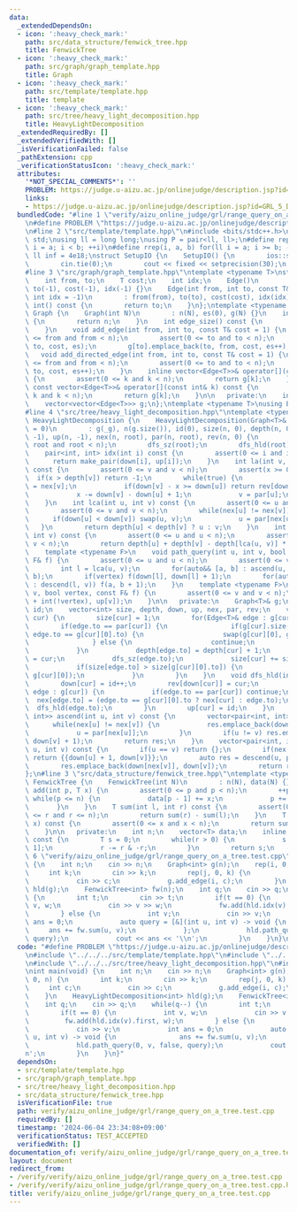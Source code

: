 ```yaml
---
data:
  _extendedDependsOn:
  - icon: ':heavy_check_mark:'
    path: src/data_structure/fenwick_tree.hpp
    title: FenwickTree
  - icon: ':heavy_check_mark:'
    path: src/graph/graph_template.hpp
    title: Graph
  - icon: ':heavy_check_mark:'
    path: src/template/template.hpp
    title: template
  - icon: ':heavy_check_mark:'
    path: src/tree/heavy_light_decomposition.hpp
    title: HeavyLightDecomposition
  _extendedRequiredBy: []
  _extendedVerifiedWith: []
  _isVerificationFailed: false
  _pathExtension: cpp
  _verificationStatusIcon: ':heavy_check_mark:'
  attributes:
    '*NOT_SPECIAL_COMMENTS*': ''
    PROBLEM: https://judge.u-aizu.ac.jp/onlinejudge/description.jsp?id=GRL_5_D
    links:
    - https://judge.u-aizu.ac.jp/onlinejudge/description.jsp?id=GRL_5_D
  bundledCode: "#line 1 \"verify/aizu_online_judge/grl/range_query_on_a_tree.test.cpp\"\
    \n#define PROBLEM \"https://judge.u-aizu.ac.jp/onlinejudge/description.jsp?id=GRL_5_D\"\
    \n#line 2 \"src/template/template.hpp\"\n#include <bits/stdc++.h>\nusing namespace\
    \ std;\nusing ll = long long;\nusing P = pair<ll, ll>;\n#define rep(i, a, b) for(ll\
    \ i = a; i < b; ++i)\n#define rrep(i, a, b) for(ll i = a; i >= b; --i)\nconstexpr\
    \ ll inf = 4e18;\nstruct SetupIO {\n    SetupIO() {\n        ios::sync_with_stdio(0);\n\
    \        cin.tie(0);\n        cout << fixed << setprecision(30);\n    }\n} setup_io;\n\
    #line 3 \"src/graph/graph_template.hpp\"\ntemplate <typename T>\nstruct Edge {\n\
    \    int from, to;\n    T cost;\n    int idx;\n    Edge()\n        : from(-1),\
    \ to(-1), cost(-1), idx(-1) {}\n    Edge(int from, int to, const T& cost = 1,\
    \ int idx = -1)\n        : from(from), to(to), cost(cost), idx(idx) {}\n    operator\
    \ int() const {\n        return to;\n    }\n};\ntemplate <typename T>\nstruct\
    \ Graph {\n    Graph(int N)\n        : n(N), es(0), g(N) {}\n    int size() const\
    \ {\n        return n;\n    }\n    int edge_size() const {\n        return es;\n\
    \    }\n    void add_edge(int from, int to, const T& cost = 1) {\n        assert(0\
    \ <= from and from < n);\n        assert(0 <= to and to < n);\n        g[from].emplace_back(from,\
    \ to, cost, es);\n        g[to].emplace_back(to, from, cost, es++);\n    }\n \
    \   void add_directed_edge(int from, int to, const T& cost = 1) {\n        assert(0\
    \ <= from and from < n);\n        assert(0 <= to and to < n);\n        g[from].emplace_back(from,\
    \ to, cost, es++);\n    }\n    inline vector<Edge<T>>& operator[](const int& k)\
    \ {\n        assert(0 <= k and k < n);\n        return g[k];\n    }\n    inline\
    \ const vector<Edge<T>>& operator[](const int& k) const {\n        assert(0 <=\
    \ k and k < n);\n        return g[k];\n    }\n\n   private:\n    int n, es;\n\
    \    vector<vector<Edge<T>>> g;\n};\ntemplate <typename T>\nusing Edges = vector<Edge<T>>;\n\
    #line 4 \"src/tree/heavy_light_decomposition.hpp\"\ntemplate <typename T>\nstruct\
    \ HeavyLightDecomposition {\n    HeavyLightDecomposition(Graph<T>& _g, int root\
    \ = 0)\n        : g(_g), n(g.size()), id(0), size(n, 0), depth(n, 0), down(n,\
    \ -1), up(n, -1), nex(n, root), par(n, root), rev(n, 0) {\n        assert(0 <=\
    \ root and root < n);\n        dfs_sz(root);\n        dfs_hld(root);\n    }\n\
    \    pair<int, int> idx(int i) const {\n        assert(0 <= i and i < n);\n  \
    \      return make_pair(down[i], up[i]);\n    }\n    int la(int v, int x = 1)\
    \ const {\n        assert(0 <= v and v < n);\n        assert(x >= 0);\n      \
    \  if(x > depth[v]) return -1;\n        while(true) {\n            const int u\
    \ = nex[v];\n            if(down[v] - x >= down[u]) return rev[down[v] - x];\n\
    \            x -= down[v] - down[u] + 1;\n            v = par[u];\n        }\n\
    \    }\n    int lca(int u, int v) const {\n        assert(0 <= u and u < n);\n\
    \        assert(0 <= v and v < n);\n        while(nex[u] != nex[v]) {\n      \
    \      if(down[u] < down[v]) swap(u, v);\n            u = par[nex[u]];\n     \
    \   }\n        return depth[u] < depth[v] ? u : v;\n    }\n    int dist(int u,\
    \ int v) const {\n        assert(0 <= u and u < n);\n        assert(0 <= v and\
    \ v < n);\n        return depth[u] + depth[v] - depth[lca(u, v)] * 2;\n    }\n\
    \    template <typename F>\n    void path_query(int u, int v, bool vertex, const\
    \ F& f) {\n        assert(0 <= u and u < n);\n        assert(0 <= v and v < n);\n\
    \        int l = lca(u, v);\n        for(auto&& [a, b] : ascend(u, l)) f(a + 1,\
    \ b);\n        if(vertex) f(down[l], down[l] + 1);\n        for(auto&& [a, b]\
    \ : descend(l, v)) f(a, b + 1);\n    }\n    template <typename F>\n    void subtree_query(int\
    \ v, bool vertex, const F& f) {\n        assert(0 <= v and v < n);\n        f(down[v]\
    \ + int(!vertex), up[v]);\n    }\n\n   private:\n    Graph<T>& g;\n    int n,\
    \ id;\n    vector<int> size, depth, down, up, nex, par, rev;\n    void dfs_sz(int\
    \ cur) {\n        size[cur] = 1;\n        for(Edge<T>& edge : g[cur]) {\n    \
    \        if(edge.to == par[cur]) {\n                if(g[cur].size() >= 2 and\
    \ edge.to == g[cur][0].to) {\n                    swap(g[cur][0], g[cur][1]);\n\
    \                } else {\n                    continue;\n                }\n\
    \            }\n            depth[edge.to] = depth[cur] + 1;\n            par[edge.to]\
    \ = cur;\n            dfs_sz(edge.to);\n            size[cur] += size[edge.to];\n\
    \            if(size[edge.to] > size[g[cur][0].to]) {\n                swap(edge,\
    \ g[cur][0]);\n            }\n        }\n    }\n    void dfs_hld(int cur) {\n\
    \        down[cur] = id++;\n        rev[down[cur]] = cur;\n        for(const Edge<T>&\
    \ edge : g[cur]) {\n            if(edge.to == par[cur]) continue;\n          \
    \  nex[edge.to] = (edge.to == g[cur][0].to ? nex[cur] : edge.to);\n          \
    \  dfs_hld(edge.to);\n        }\n        up[cur] = id;\n    }\n    vector<pair<int,\
    \ int>> ascend(int u, int v) const {\n        vector<pair<int, int>> res;\n  \
    \      while(nex[u] != nex[v]) {\n            res.emplace_back(down[u], down[nex[u]]);\n\
    \            u = par[nex[u]];\n        }\n        if(u != v) res.emplace_back(down[u],\
    \ down[v] + 1);\n        return res;\n    }\n    vector<pair<int, int>> descend(int\
    \ u, int v) const {\n        if(u == v) return {};\n        if(nex[u] == nex[v])\
    \ return {{down[u] + 1, down[v]}};\n        auto res = descend(u, par[nex[v]]);\n\
    \        res.emplace_back(down[nex[v]], down[v]);\n        return res;\n    }\n\
    };\n#line 3 \"src/data_structure/fenwick_tree.hpp\"\ntemplate <typename T>\nstruct\
    \ FenwickTree {\n    FenwickTree(int N)\n        : n(N), data(N) {}\n    void\
    \ add(int p, T x) {\n        assert(0 <= p and p < n);\n        ++p;\n       \
    \ while(p <= n) {\n            data[p - 1] += x;\n            p += p & -p;\n \
    \       }\n    }\n    T sum(int l, int r) const {\n        assert(0 <= l and l\
    \ <= r and r <= n);\n        return sum(r) - sum(l);\n    }\n    T operator[](int\
    \ x) const {\n        assert(0 <= x and x < n);\n        return sum(x + 1) - sum(x);\n\
    \    }\n\n   private:\n    int n;\n    vector<T> data;\n    inline T sum(int r)\
    \ const {\n        T s = 0;\n        while(r > 0) {\n            s += data[r -\
    \ 1];\n            r -= r & -r;\n        }\n        return s;\n    }\n};\n#line\
    \ 6 \"verify/aizu_online_judge/grl/range_query_on_a_tree.test.cpp\"\nint main(void)\
    \ {\n    int n;\n    cin >> n;\n    Graph<int> g(n);\n    rep(i, 0, n) {\n   \
    \     int k;\n        cin >> k;\n        rep(j, 0, k) {\n            int c;\n\
    \            cin >> c;\n            g.add_edge(i, c);\n        }\n    }\n    HeavyLightDecomposition<int>\
    \ hld(g);\n    FenwickTree<int> fw(n);\n    int q;\n    cin >> q;\n    while(q--)\
    \ {\n        int t;\n        cin >> t;\n        if(t == 0) {\n            int\
    \ v, w;\n            cin >> v >> w;\n            fw.add(hld.idx(v).first, w);\n\
    \        } else {\n            int v;\n            cin >> v;\n            int\
    \ ans = 0;\n            auto query = [&](int u, int v) -> void {\n           \
    \     ans += fw.sum(u, v);\n            };\n            hld.path_query(0, v, false,\
    \ query);\n            cout << ans << '\\n';\n        }\n    }\n}\n"
  code: "#define PROBLEM \"https://judge.u-aizu.ac.jp/onlinejudge/description.jsp?id=GRL_5_D\"\
    \n#include \"../../../src/template/template.hpp\"\n#include \"../../../src/graph/graph_template.hpp\"\
    \n#include \"../../../src/tree/heavy_light_decomposition.hpp\"\n#include \"../../../src/data_structure/fenwick_tree.hpp\"\
    \nint main(void) {\n    int n;\n    cin >> n;\n    Graph<int> g(n);\n    rep(i,\
    \ 0, n) {\n        int k;\n        cin >> k;\n        rep(j, 0, k) {\n       \
    \     int c;\n            cin >> c;\n            g.add_edge(i, c);\n        }\n\
    \    }\n    HeavyLightDecomposition<int> hld(g);\n    FenwickTree<int> fw(n);\n\
    \    int q;\n    cin >> q;\n    while(q--) {\n        int t;\n        cin >> t;\n\
    \        if(t == 0) {\n            int v, w;\n            cin >> v >> w;\n   \
    \         fw.add(hld.idx(v).first, w);\n        } else {\n            int v;\n\
    \            cin >> v;\n            int ans = 0;\n            auto query = [&](int\
    \ u, int v) -> void {\n                ans += fw.sum(u, v);\n            };\n\
    \            hld.path_query(0, v, false, query);\n            cout << ans << '\\\
    n';\n        }\n    }\n}"
  dependsOn:
  - src/template/template.hpp
  - src/graph/graph_template.hpp
  - src/tree/heavy_light_decomposition.hpp
  - src/data_structure/fenwick_tree.hpp
  isVerificationFile: true
  path: verify/aizu_online_judge/grl/range_query_on_a_tree.test.cpp
  requiredBy: []
  timestamp: '2024-06-04 23:34:08+09:00'
  verificationStatus: TEST_ACCEPTED
  verifiedWith: []
documentation_of: verify/aizu_online_judge/grl/range_query_on_a_tree.test.cpp
layout: document
redirect_from:
- /verify/verify/aizu_online_judge/grl/range_query_on_a_tree.test.cpp
- /verify/verify/aizu_online_judge/grl/range_query_on_a_tree.test.cpp.html
title: verify/aizu_online_judge/grl/range_query_on_a_tree.test.cpp
---
```

